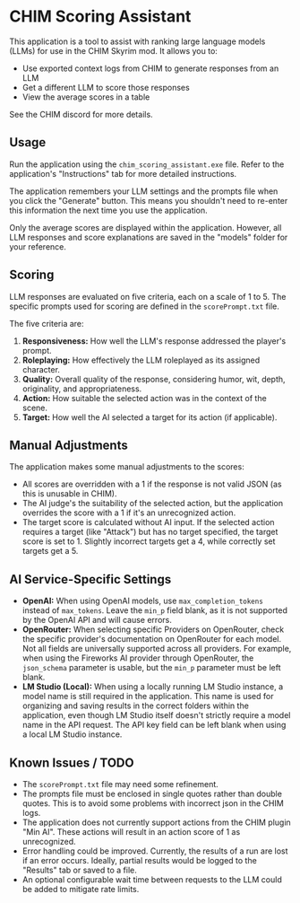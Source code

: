 # CHIM Scoring Assistant

This application is a tool to assist with ranking large language models (LLMs) for use in the CHIM Skyrim mod. It allows you to:

* Use exported context logs from CHIM to generate responses from an LLM
* Get a different LLM to score those responses
* View the average scores in a table

See the CHIM discord for more details.

## Usage

Run the application using the `chim_scoring_assistant.exe` file. Refer to the application's "Instructions" tab for more detailed instructions.

The application remembers your LLM settings and the prompts file when you click the "Generate" button. This means you shouldn't need to re-enter this information the next time you use the application.

Only the average scores are displayed within the application. However, all LLM responses and score explanations are saved in the "models" folder for your reference.

## Scoring

LLM responses are evaluated on five criteria, each on a scale of 1 to 5. The specific prompts used for scoring are defined in the `scorePrompt.txt` file.

The five criteria are:

1. **Responsiveness:** How well the LLM's response addressed the player's prompt.
2. **Roleplaying:** How effectively the LLM roleplayed as its assigned character.
3. **Quality:** Overall quality of the response, considering humor, wit, depth, originality, and appropriateness.
4. **Action:** How suitable the selected action was in the context of the scene.
5. **Target:** How well the AI selected a target for its action (if applicable).

## Manual Adjustments

The application makes some manual adjustments to the scores:

* All scores are overridden with a 1 if the response is not valid JSON (as this is unusable in CHIM).
* The AI judge's the suitability of the selected action, but the application overrides the score with a 1 if it's an unrecognized action.
* The target score is calculated without AI input. If the selected action requires a target (like "Attack") but has no target specified, the target score is set to 1. Slightly incorrect targets get a 4, while correctly set targets get a 5.

## AI Service-Specific Settings

*   **OpenAI:** When using OpenAI models, use `max_completion_tokens` instead of `max_tokens`. Leave the `min_p` field blank, as it is not supported by the OpenAI API and will cause errors.
*   **OpenRouter:** When selecting specific Providers on OpenRouter, check the specific provider's documentation on OpenRouter for each model. Not all fields are universally supported across all providers. For example, when using the Fireworks AI provider through OpenRouter, the `json_schema` parameter is usable, but the `min_p` parameter must be left blank.
*   **LM Studio (Local):** When using a locally running LM Studio instance, a model name is still required in the application. This name is used for organizing and saving results in the correct folders within the application, even though LM Studio itself doesn't strictly require a model name in the API request. The API key field can be left blank when using a local LM Studio instance.

## Known Issues / TODO

* The `scorePrompt.txt` file may need some refinement.
* The prompts file must be enclosed in single quotes rather than double quotes. This is to avoid some problems with incorrect json in the CHIM logs.
* The application does not currently support actions from the CHIM plugin "Min AI". These actions will result in an action score of 1 as unrecognized.
* Error handling could be improved. Currently, the results of a run are lost if an error occurs. Ideally, partial results would be logged to the "Results" tab or saved to a file.
* An optional configurable wait time between requests to the LLM could be added to mitigate rate limits.
